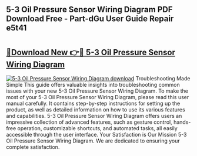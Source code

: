 ## 5-3 Oil Pressure Sensor Wiring Diagram PDF Download Free - Part-dGu User Guide Repair e5t41

# <h2><a href="http://dfobujn.blite.top/?on=5-3+Oil+Pressure+Sensor+Wiring+Diagram">🔗Download New 👉🔴 5-3 Oil Pressure Sensor Wiring Diagram</a></h2>

[![5-3 Oil Pressure Sensor Wiring Diagram download](https://i.imgur.com/lujVjoI.png)](http://dfobujn.blite.top/?on=5-3+Oil+Pressure+Sensor+Wiring+Diagram)
Troubleshooting Made Simple This guide offers valuable insights into troubleshooting common issues with your new 5-3 Oil Pressure Sensor Wiring Diagram. To make the most of your 5-3 Oil Pressure Sensor Wiring Diagram, please read this user manual carefully. It contains step-by-step instructions for setting up the product, as well as detailed information on how to use its various features and capabilities. 5-3 Oil Pressure Sensor Wiring Diagram offers users an impressive collection of advanced features, such as gesture control, hands-free operation, customizable shortcuts, and automated tasks, all easily accessible through the user interface. Your Satisfaction is Our Mission 5-3 Oil Pressure Sensor Wiring Diagram. We are dedicated to ensuring your complete satisfaction.
